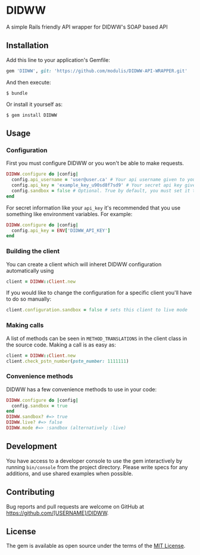 # DIDWW

A simple Rails friendly API wrapper for DIDWW's SOAP based API

## Installation

Add this line to your application's Gemfile:

```ruby
gem 'DIDWW', git: 'https://github.com/modulis/DIDWW-API-WRAPPER.git'
```

And then execute:

    $ bundle

Or install it yourself as:

    $ gem install DIDWW

## Usage
### Configuration
First you must configure DIDWW or you won't be able to make requests.
```ruby
DIDWW.configure do |config|
  config.api_username = 'user@user.ca' # Your api username given to you by didww
  config.api_key = 'example_key_u90sd8f7sd9' # Your secret api key given to you by didww
  config.sandbox = false # Optional. True by default, you must set it to live manually.
end
```

For secret information like your `api_key` it's recommended that you use something like environment variables. For example:
```ruby
DIDWW.configure do |config|
  config.api_key = ENV['DIDWW_API_KEY']
end
```

### Building the client
You can create a client which will inheret DIDWW configuration automatically using
```ruby
client = DIDWW::Client.new
```

If you would like to change the configuration for a specific client you'll have to do so manually:
```ruby
client.configuration.sandbox = false # sets this client to live mode
```

### Making calls
A list of methods can be seen in `METHOD_TRANSLATIONS` in the client class in the source code. Making a call is as easy as:
```ruby
client = DIDWW::Client.new
client.check_pstn_number(pstn_number: 1111111)
```

### Convenience methods
DIDWW has a few convenience methods to use in your code:
```ruby
DIDWW.configure do |config|
  config.sandbox = true
end
DIDWW.sandbox? #=> true
DIDWW.live? #=> false
DIDWW.mode #=> :sandbox (alternatively :live)
```

## Development

You have access to a developer console to use the gem interactively by running `bin/console` from the project directory.
Please write specs for any additions, and use shared examples when possible.

## Contributing

Bug reports and pull requests are welcome on GitHub at https://github.com/[USERNAME]/DIDWW.


## License

The gem is available as open source under the terms of the [MIT License](http://opensource.org/licenses/MIT).

